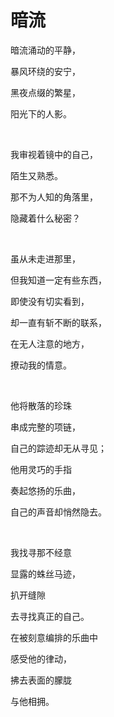 # 暗流

暗流涌动的平静，

暴风环绕的安宁，

黑夜点缀的繁星，

阳光下的人影。

<br>

我审视着镜中的自己，

陌生又熟悉。

那不为人知的角落里，

隐藏着什么秘密？

<br>

虽从未走进那里，

但我知道一定有些东西，

即使没有切实看到，

却一直有斩不断的联系，

在无人注意的地方，

撩动我的情意。

<br>

他将散落的珍珠

串成完整的项链，

自己的踪迹却无从寻见；

他用灵巧的手指

奏起悠扬的乐曲，

自己的声音却悄然隐去。

<br>

我找寻那不经意

显露的蛛丝马迹，

扒开缝隙

去寻找真正的自己。

在被刻意编排的乐曲中

感受他的律动，

拂去表面的朦胧

与他相拥。


